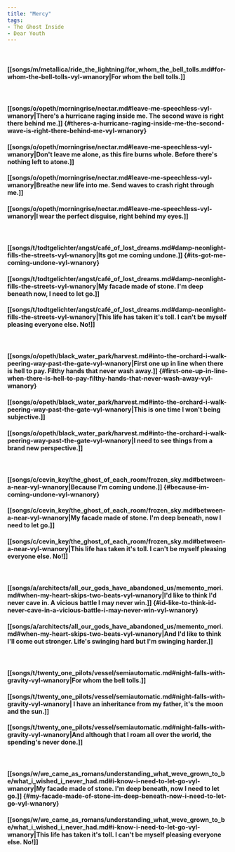 ```yaml
---
title: "Mercy"
tags:
- The Ghost Inside
- Dear Youth
---
```

&nbsp;
#### [[songs/m/metallica/ride_the_lightning/for_whom_the_bell_tolls.md#for-whom-the-bell-tolls-vyl-wnanory|For whom the bell tolls.]]
&nbsp;
#### [[songs/o/opeth/morningrise/nectar.md#leave-me-speechless-vyl-wnanory|There's a hurricane raging inside me. The second wave is right there behind me.]] {#theres-a-hurricane-raging-inside-me-the-second-wave-is-right-there-behind-me-vyl-wnanory}
#### [[songs/o/opeth/morningrise/nectar.md#leave-me-speechless-vyl-wnanory|Don't leave me alone, as this fire burns whole. Before there's nothing left to atone.]]
#### [[songs/o/opeth/morningrise/nectar.md#leave-me-speechless-vyl-wnanory|Breathe new life into me. Send waves to crash right through me.]]
#### [[songs/o/opeth/morningrise/nectar.md#leave-me-speechless-vyl-wnanory|I wear the perfect disguise, right behind my eyes.]]
&nbsp;
#### [[songs/t/todtgelichter/angst/café_of_lost_dreams.md#damp-neonlight-fills-the-streets-vyl-wnanory|Its got me coming undone.]] {#its-got-me-coming-undone-vyl-wnanory}
#### [[songs/t/todtgelichter/angst/café_of_lost_dreams.md#damp-neonlight-fills-the-streets-vyl-wnanory|My facade made of stone. I'm deep beneath now, I need to let go.]]
#### [[songs/t/todtgelichter/angst/café_of_lost_dreams.md#damp-neonlight-fills-the-streets-vyl-wnanory|This life has taken it's toll. I can't be myself pleasing everyone else. No!]]
&nbsp;
#### [[songs/o/opeth/black_water_park/harvest.md#into-the-orchard-i-walk-peering-way-past-the-gate-vyl-wnanory|First one up in line when there is hell to pay. Filthy hands that never wash away.]] {#first-one-up-in-line-when-there-is-hell-to-pay-filthy-hands-that-never-wash-away-vyl-wnanory}
#### [[songs/o/opeth/black_water_park/harvest.md#into-the-orchard-i-walk-peering-way-past-the-gate-vyl-wnanory|This is one time I won't being subjective.]]
#### [[songs/o/opeth/black_water_park/harvest.md#into-the-orchard-i-walk-peering-way-past-the-gate-vyl-wnanory|I need to see things from a brand new perspective.]]
&nbsp;
#### [[songs/c/cevin_key/the_ghost_of_each_room/frozen_sky.md#between-a-near-vyl-wnanory|Because I'm coming undone.]] {#because-im-coming-undone-vyl-wnanory}
#### [[songs/c/cevin_key/the_ghost_of_each_room/frozen_sky.md#between-a-near-vyl-wnanory|My facade made of stone. I'm deep beneath, now I need to let go.]]
#### [[songs/c/cevin_key/the_ghost_of_each_room/frozen_sky.md#between-a-near-vyl-wnanory|This life has taken it's toll. I can't be myself pleasing everyone else. No!]]
&nbsp;
#### [[songs/a/architects/all_our_gods_have_abandoned_us/memento_mori.md#when-my-heart-skips-two-beats-vyl-wnanory|I'd like to think I'd never cave in. A vicious battle I may never win.]] {#id-like-to-think-id-never-cave-in-a-vicious-battle-i-may-never-win-vyl-wnanory}
#### [[songs/a/architects/all_our_gods_have_abandoned_us/memento_mori.md#when-my-heart-skips-two-beats-vyl-wnanory|And I'd like to think I'll come out stronger. Life's swinging hard but I'm swinging harder.]]
&nbsp;
#### [[songs/t/twenty_one_pilots/vessel/semiautomatic.md#night-falls-with-gravity-vyl-wnanory|For whom the bell tolls.]]
#### [[songs/t/twenty_one_pilots/vessel/semiautomatic.md#night-falls-with-gravity-vyl-wnanory| I have an inheritance from my father, it's the moon and the sun.]]
#### [[songs/t/twenty_one_pilots/vessel/semiautomatic.md#night-falls-with-gravity-vyl-wnanory|And although that I roam all over the world, the spending's never done.]]
&nbsp;
#### [[songs/w/we_came_as_romans/understanding_what_weve_grown_to_be/what_i_wished_i_never_had.md#i-know-i-need-to-let-go-vyl-wnanory|My facade made of stone. I'm deep beneath, now I need to let go.]] {#my-facade-made-of-stone-im-deep-beneath-now-i-need-to-let-go-vyl-wnanory}
#### [[songs/w/we_came_as_romans/understanding_what_weve_grown_to_be/what_i_wished_i_never_had.md#i-know-i-need-to-let-go-vyl-wnanory|This life has taken it's toll. I can't be myself pleasing everyone else. No!]]
